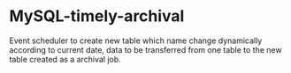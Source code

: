 # MySQL-timely-archival
Event scheduler to create new table which name change dynamically according to current date, data to be transferred from one table to the new table created as a archival job.
